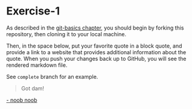 # Exercise-1

As described in the [git-basics chapter](https://info201.github.io/git-basics.html), you should begin by forking this repository, then cloning it to your local machine.

Then, in the space below, put your favorite quote in a block quote, and provide a link to a website that provides additional information about the quote. When you push your changes back up to GitHub, you will see the rendered markdown file.

See `complete` branch for an example.

 > Got dam! 
 <p><a href="http://rickandmorty.wikia.com/wiki/Noob-Noob" title="Noob-Noob">
- noob noob</a> </p>